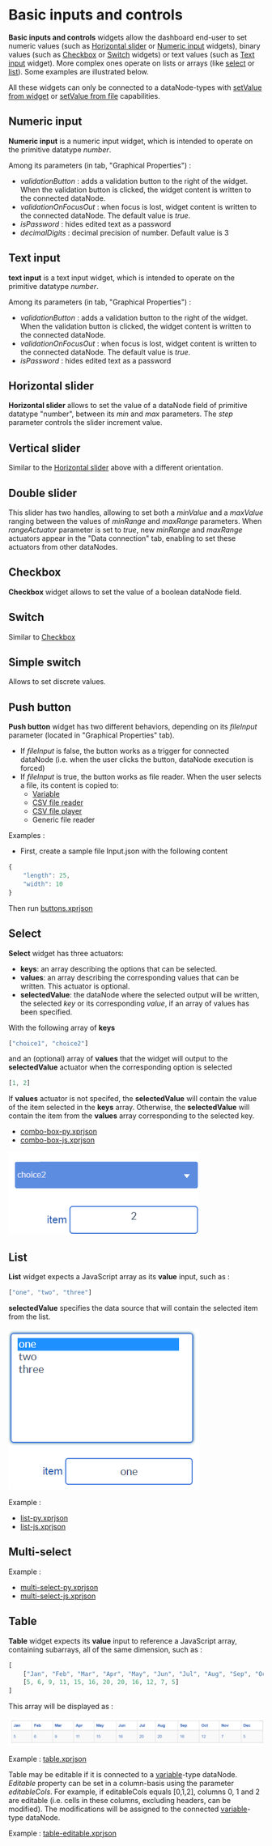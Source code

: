 ﻿# Basic inputs and controls

**Basic inputs and controls** widgets allow the dashboard end-user to set numeric values (such as [Horizontal slider](#horizontal-slider) or [Numeric input](#numeric-input) widgets), binary values (such as [Checkbox](#checkbox) or [Switch](#switch) widgets) or text values (such as [Text input](#text-input) widget). More complex ones operate on lists or arrays (like [select](#select) or [list](#list)). Some examples are illustrated below. 

All these widgets can only be connected to a dataNode-types with [setValue from widget](../../ds/ds-execution-engine/#setvalue-from-widget) or [setValue from file](../../ds/ds-execution-engine/#setvalue-from-file) capabilities.

## Numeric input

**Numeric input** is a numeric input widget, which is intended to operate on the primitive datatype *number*.

Among its parameters (in tab, "Graphical Properties") :

* *validationButton* : adds a validation button to the right of the widget. When the validation button is clicked, the widget content is written to the connected dataNode.
* *validationOnFocusOut* : when focus is lost, widget content is written to the connected dataNode. The default value is *true*.
* *isPassword* : hides edited text as a password
* *decimalDigits* : decimal precision of number. Default value is 3

## Text input

**text input** is a text input widget, which is intended to operate on the primitive datatype *number*.

Among its parameters (in tab, "Graphical Properties") :

* *validationButton* : adds a validation button to the right of the widget. When the validation button is clicked, the widget content is written to the connected dataNode.
* *validationOnFocusOut* : when focus is lost, widget content is written to the connected dataNode. The default value is *true*.
* *isPassword* : hides edited text as a password

## Horizontal slider

**Horizontal slider** allows to set the value of a dataNode field of primitive datatype "number", between its *min* and *max* parameters. The *step* parameter controls the slider increment value.

## Vertical slider

Similar to the [Horizontal slider](#horizontal-slider) above with a different orientation.

## Double slider

This slider has two handles, allowing to set both a *minValue* and a *maxValue* ranging between the values of *minRange* and *maxRange* parameters. When *rangeActuator* parameter is set to *true*, new *minRange* and *maxRange* actuators appear in the "Data connection" tab, enabling to set these actuators from other dataNodes.

## Checkbox

**Checkbox** widget allows to set the value of a boolean dataNode field.

## Switch

Similar to [Checkbox](#checkbox)

## Simple switch

Allows to set discrete values.

## Push button

**Push button** widget has two different behaviors, depending on its *fileInput* parameter (located in "Graphical Properties" tab).

* If *fileInput* is false, the button works as a trigger for connected dataNode (i.e. when the user clicks the button, dataNode execution is forced)
* If *fileInput* is true, the button works as file reader. When the user selects a file, its content is copied to:
  * [Variable](../../ds/ds-basics/#variable)
  * [CSV file reader](../../ds/ds-reference/#csv-file-reader)
  * [CSV file player](../../ds/ds-reference/#csv-file-player)
  * Generic file reader

Examples :

* First, create a sample file Input.json with the following content

``` javascript
{
    "length": 25,
    "width": 10
}
```

Then run [buttons.xprjson](/wdg/basic/buttons.xprjson)

## Select

**Select** widget has three actuators:

* **keys**: an array describing the options that can be selected.
* **values**: an array describing the corresponding values that can be written. This actuator is optional.
* **selectedValue**: the dataNode where the selected output will be written, the selected *key* or its corresponding *value*, if an array of values has been specified.

With the following array of **keys**

``` javascript
["choice1", "choice2"]
```

and an (optional) array of **values** that the widget will output to the **selectedValue** actuator when the corresponding option is selected

``` javascript
[1, 2]
```

If **values** actuator is not specifed, the **selectedValue** will contain the value of the item selected in the **keys** array.
Otherwise, the **selectedValue** will contain the item from the **values** array corresponding to the selected key.

* [combo-box-py.xprjson](/wdg/basic/combo-box-py.xprjson)
* [combo-box-js.xprjson](/wdg/basic/combo-box-js.xprjson)

![combo-box](basic/combo-box.png)

## List

**List** widget expects a JavaScript array as its **value** input, such as :

``` javascript
["one", "two", "three"]
```

**selectedValue** specifies the data source that will contain the selected item from the list.

![list](basic/list.png)

Example :

* [list-py.xprjson](/wdg/basic/list-py.xprjson)
* [list-js.xprjson](/wdg/basic/list-js.xprjson)

## Multi-select

Example :

* [multi-select-py.xprjson](/wdg/basic/multi-select-py.xprjson)
* [multi-select-js.xprjson](/wdg/basic/multi-select-js.xprjson)

## Table

**Table** widget expects its **value** input to reference a JavaScript array, containing subarrays, all of the same dimension, such as :

``` javascript
[
    ["Jan", "Feb", "Mar", "Apr", "May", "Jun", "Jul", "Aug", "Sep", "Oct", "Nov", "Dec"],
    [5, 6, 9, 11, 15, 16, 20, 20, 16, 12, 7, 5]
]
```

This array will be displayed as :

![table](tables/table.png)

Example : [table.xprjson](/wdg/tables/table.xprjson)

Table may be editable if it is connected to a [variable](../../ds/ds-basics/#variable)-type dataNode. *Editable* property can be set in a column-basis using the parameter *editableCols*. For example, if editableCols equals [0,1,2], columns 0, 1 and 2 are editable (i.e. cells in these columns, excluding headers, can be modified). The modifications will be assigned to the connected [variable](../../ds/ds-basics/#variable)-type dataNode.

Example : [table-editable.xprjson](/wdg/tables/table-editable.xprjson)
